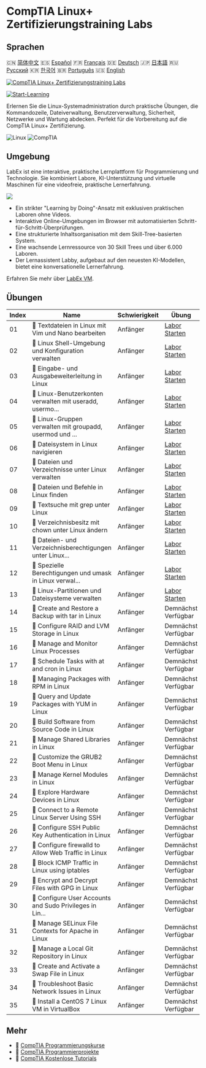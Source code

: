 # CompTIA Linux+ Zertifizierungstraining Labs

## Sprachen

🇨🇳 [简体中文](README_zh.md) 🇪🇸 [Español](README_es.md) 🇫🇷 [Français](README_fr.md) 🇩🇪 [Deutsch](README_de.md) 🇯🇵 [日本語](README_ja.md) 🇷🇺 [Русский](README_ru.md) 🇰🇷 [한국어](README_ko.md) 🇧🇷 [Português](README_pt.md) 🇺🇸 [English](README.md) 

[![CompTIA Linux+ Zertifizierungstraining Labs](https://cover-creator.labex.io/comptia-linux-plus-training-labs.png?lang=de)](https://labex.io/de/courses/comptia-linux-plus-training-labs)

[![Start-Learning](https://img.shields.io/badge/Start-Learning-whitesmoke?style=for-the-badge)](https://labex.io/de/courses/comptia-linux-plus-training-labs)

Erlernen Sie die Linux-Systemadministration durch praktische Übungen, die Kommandozeile, Dateiverwaltung, Benutzerverwaltung, Sicherheit, Netzwerke und Wartung abdecken. Perfekt für die Vorbereitung auf die CompTIA Linux+ Zertifizierung.

![Linux](https://img.shields.io/badge/Linux-whitesmoke?style=for-the-badge&logo=linux)
![CompTIA](https://img.shields.io/badge/CompTIA-whitesmoke?style=for-the-badge&logo=comptia)


## Umgebung

LabEx ist eine interaktive, praktische Lernplattform für Programmierung und Technologie. Sie kombiniert Labore, KI-Unterstützung und virtuelle Maschinen für eine videofreie, praktische Lernerfahrung.

![](https://tutorial-screenshot.getvm.io/images/vm-1725247253.png)

- Ein strikter "Learning by Doing"-Ansatz mit exklusiven praktischen Laboren ohne Videos.
- Interaktive Online-Umgebungen im Browser mit automatisierten Schritt-für-Schritt-Überprüfungen.
- Eine strukturierte Inhaltsorganisation mit dem Skill-Tree-basierten System.
- Eine wachsende Lernressource von 30 Skill Trees und über 6.000 Laboren.
- Der Lernassistent Labby, aufgebaut auf den neuesten KI-Modellen, bietet eine konversationelle Lernerfahrung.

Erfahren Sie mehr über [LabEx VM](https://support.labex.io/using-labex/virtual-machine).

## Übungen

|   Index | Name                                                     | Schwierigkeit   | Übung                                                                                                                                              |
|---------|----------------------------------------------------------|-----------------|----------------------------------------------------------------------------------------------------------------------------------------------------|
|      01 | 📖 Textdateien in Linux mit Vim und Nano bearbeiten      | Anfänger        | <a target='_blank' href='https://labex.io/de/tutorials/linux-edit-text-files-in-linux-with-vim-and-nano-591076'>Labor Starten</a>                  |
|      02 | 📖 Linux Shell-Umgebung und Konfiguration verwalten      | Anfänger        | <a target='_blank' href='https://labex.io/de/tutorials/linux-manage-shell-environment-and-configuration-in-linux-590838'>Labor Starten</a>         |
|      03 | 📖 Eingabe- und Ausgabeweiterleitung in Linux            | Anfänger        | <a target='_blank' href='https://labex.io/de/tutorials/linux-redirecting-input-and-output-in-linux-590840'>Labor Starten</a>                       |
|      04 | 📖 Linux-Benutzerkonten verwalten mit useradd, usermo... | Anfänger        | <a target='_blank' href='https://labex.io/de/tutorials/linux-manage-linux-user-accounts-with-useradd-usermod-and-userdel-590837'>Labor Starten</a> |
|      05 | 📖 Linux-Gruppen verwalten mit groupadd, usermod und ... | Anfänger        | <a target='_blank' href='https://labex.io/de/tutorials/linux-manage-linux-groups-with-groupadd-usermod-and-groupdel-590836'>Labor Starten</a>      |
|      06 | 📖 Dateisystem in Linux navigieren                       | Anfänger        | <a target='_blank' href='https://labex.io/de/tutorials/linux-navigate-the-filesystem-in-linux-590971'>Labor Starten</a>                            |
|      07 | 📖 Dateien und Verzeichnisse unter Linux verwalten       | Anfänger        | <a target='_blank' href='https://labex.io/de/tutorials/linux-manage-files-and-directories-in-linux-590835'>Labor Starten</a>                       |
|      08 | 📖 Dateien und Befehle in Linux finden                   | Anfänger        | <a target='_blank' href='https://labex.io/de/tutorials/linux-find-files-and-commands-in-linux-590834'>Labor Starten</a>                            |
|      09 | 📖 Textsuche mit grep unter Linux                        | Anfänger        | <a target='_blank' href='https://labex.io/de/tutorials/linux-search-text-with-grep-in-linux-590841'>Labor Starten</a>                              |
|      10 | 📖 Verzeichnisbesitz mit chown unter Linux ändern        | Anfänger        | <a target='_blank' href='https://labex.io/de/tutorials/linux-modify-directory-ownership-with-chown-in-linux-590847'>Labor Starten</a>              |
|      11 | 📖 Dateien- und Verzeichnisberechtigungen unter Linux... | Anfänger        | <a target='_blank' href='https://labex.io/de/tutorials/linux-manage-file-and-directory-permissions-in-linux-590844'>Labor Starten</a>              |
|      12 | 📖 Spezielle Berechtigungen und umask in Linux verwal... | Anfänger        | <a target='_blank' href='https://labex.io/de/tutorials/linux-manage-special-permissions-and-umask-in-linux-590846'>Labor Starten</a>               |
|      13 | 📖 Linux-Partitionen und Dateisysteme verwalten          | Anfänger        | <a target='_blank' href='https://labex.io/de/tutorials/linux-manage-linux-partitions-and-filesystems-590845'>Labor Starten</a>                     |
|      14 | 📖 Create and Restore a Backup with tar in Linux         | Anfänger        | Demnächst Verfügbar                                                                                                                                |
|      15 | 📖 Configure RAID and LVM Storage in Linux               | Anfänger        | Demnächst Verfügbar                                                                                                                                |
|      16 | 📖 Manage and Monitor Linux Processes                    | Anfänger        | Demnächst Verfügbar                                                                                                                                |
|      17 | 📖 Schedule Tasks with at and cron in Linux              | Anfänger        | Demnächst Verfügbar                                                                                                                                |
|      18 | 📖 Managing Packages with RPM in Linux                   | Anfänger        | Demnächst Verfügbar                                                                                                                                |
|      19 | 📖 Query and Update Packages with YUM in Linux           | Anfänger        | Demnächst Verfügbar                                                                                                                                |
|      20 | 📖 Build Software from Source Code in Linux              | Anfänger        | Demnächst Verfügbar                                                                                                                                |
|      21 | 📖 Manage Shared Libraries in Linux                      | Anfänger        | Demnächst Verfügbar                                                                                                                                |
|      22 | 📖 Customize the GRUB2 Boot Menu in Linux                | Anfänger        | Demnächst Verfügbar                                                                                                                                |
|      23 | 📖 Manage Kernel Modules in Linux                        | Anfänger        | Demnächst Verfügbar                                                                                                                                |
|      24 | 📖 Explore Hardware Devices in Linux                     | Anfänger        | Demnächst Verfügbar                                                                                                                                |
|      25 | 📖 Connect to a Remote Linux Server Using SSH            | Anfänger        | Demnächst Verfügbar                                                                                                                                |
|      26 | 📖 Configure SSH Public Key Authentication in Linux      | Anfänger        | Demnächst Verfügbar                                                                                                                                |
|      27 | 📖 Configure firewalld to Allow Web Traffic in Linux     | Anfänger        | Demnächst Verfügbar                                                                                                                                |
|      28 | 📖 Block ICMP Traffic in Linux using iptables            | Anfänger        | Demnächst Verfügbar                                                                                                                                |
|      29 | 📖 Encrypt and Decrypt Files with GPG in Linux           | Anfänger        | Demnächst Verfügbar                                                                                                                                |
|      30 | 📖 Configure User Accounts and Sudo Privileges in Lin... | Anfänger        | Demnächst Verfügbar                                                                                                                                |
|      31 | 📖 Manage SELinux File Contexts for Apache in Linux      | Anfänger        | Demnächst Verfügbar                                                                                                                                |
|      32 | 📖 Manage a Local Git Repository in Linux                | Anfänger        | Demnächst Verfügbar                                                                                                                                |
|      33 | 📖 Create and Activate a Swap File in Linux              | Anfänger        | Demnächst Verfügbar                                                                                                                                |
|      34 | 📖 Troubleshoot Basic Network Issues in Linux            | Anfänger        | Demnächst Verfügbar                                                                                                                                |
|      35 | 📖 Install a CentOS 7 Linux VM in VirtualBox             | Anfänger        | Demnächst Verfügbar                                                                                                                                |

## Mehr

- 🔗 [CompTIA Programmierungskurse](https://github.com/labex-labs/awesome-programming-courses)
- 🔗 [CompTIA Programmierprojekte](https://github.com/labex-labs/awesome-programming-projects)
- 🔗 [CompTIA Kostenlose Tutorials](https://github.com/labex-labs/comptia-free-tutorials)

